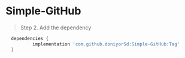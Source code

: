 # Simple-GitHub

>Step 2. Add the dependency
  ```gradle
    dependencies {
	        implementation 'com.github.doniyorSd:Simple-GitHub:Tag'
	}
  ```
